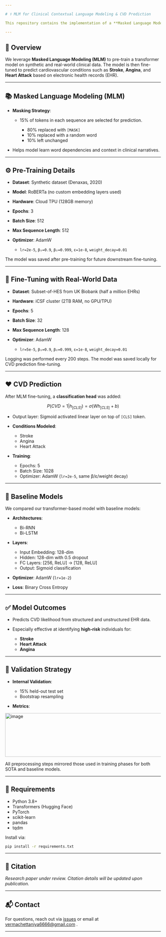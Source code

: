 ```yaml
---

# ⚕️ MLM for Clinical Contextual Language Modeling & CVD Prediction

This repository contains the implementation of a **Masked Language Modeling (MLM)**-based approach for pre-training and fine-tuning a RoBERTa-based model on clinical data, followed by downstream classification tasks for **Cardiovascular Disease (CVD)** prediction.

---
```


## 🧠 Overview

We leverage **Masked Language Modeling (MLM)** to pre-train a transformer model on synthetic and real-world clinical data. The model is then fine-tuned to predict cardiovascular conditions such as **Stroke**, **Angina**, and **Heart Attack** based on electronic health records (EHR).

---

## 📚 Masked Language Modeling (MLM)

* **Masking Strategy**:

  * 15% of tokens in each sequence are selected for prediction.

    * 80% replaced with `[MASK]`
    * 10% replaced with a random word
    * 10% left unchanged
* Helps model learn word dependencies and context in clinical narratives.

---

## ⚙️ Pre-Training Details

* **Dataset**: Synthetic dataset (Denaxas, 2020)
* **Model**: RoBERTa (no custom embedding layers used)
* **Hardware**: Cloud TPU (128GB memory)
* **Epochs**: 3
* **Batch Size**: 512
* **Max Sequence Length**: 512
* **Optimizer**: AdamW

  * `lr=2e-5`, `β₁=0.9`, `β₂=0.999`, `ε=1e-8`, `weight_decay=0.01`

The model was saved after pre-training for future downstream fine-tuning.

---

## 🔁 Fine-Tuning with Real-World Data

* **Dataset**: Subset-of-HES from UK Biobank (half a million EHRs)
* **Hardware**: iCSF cluster (2TB RAM, no GPU/TPU)
* **Epochs**: 5
* **Batch Size**: 32
* **Max Sequence Length**: 128
* **Optimizer**: AdamW

  * `lr=5e-5`, `β₁=0.9`, `β₂=0.999`, `ε=1e-8`, `weight_decay=0.01`

Logging was performed every 200 steps. The model was saved locally for CVD prediction fine-tuning.

---

## ❤️ CVD Prediction

After MLM fine-tuning, a **classification head** was added:

$$
P(CVD = 1 | h_{[CLS]}) = \sigma(Wh_{[CLS]} + b)
$$

* Output layer: Sigmoid activated linear layer on top of `[CLS]` token.
* **Conditions Modeled**:

  * Stroke
  * Angina
  * Heart Attack
* **Training**:

  * Epochs: 5
  * Batch Size: 1028
  * Optimizer: AdamW (`lr=2e-5`, same β/ε/weight decay)

---

## 🧪 Baseline Models

We compared our transformer-based model with baseline models:

* **Architectures**:

  * Bi-RNN
  * Bi-LSTM

* **Layers**:

  * Input Embedding: 128-dim
  * Hidden: 128-dim with 0.5 dropout
  * FC Layers: \[256, ReLU] → \[128, ReLU]
  * Output: Sigmoid classification

* **Optimizer**: AdamW (`lr=1e-2`)

* **Loss**: Binary Cross Entropy

---

## ✅ Model Outcomes

* Predicts CVD likelihood from structured and unstructured EHR data.
* Especially effective at identifying **high-risk** individuals for:

  * **Stroke**
  * **Heart Attack**
  * **Angina**

---

## 🧪 Validation Strategy

* **Internal Validation**:

  * 15% held-out test set
  * Bootstrap resampling
* **Metrics**:
<img width="688" height="141" alt="image" src="https://github.com/user-attachments/assets/eb0f678a-5080-4e5b-9b14-6369ec687636" />

All preprocessing steps mirrored those used in training phases for both SOTA and baseline models.

---

## 🔧 Requirements

* Python 3.8+
* Transformers (Hugging Face)
* PyTorch
* scikit-learn
* pandas
* tqdm

Install via:

```bash
pip install -r requirements.txt
```
---

## 🧾 Citation

*Research paper under review. Citation details will be updated upon publication.*

---

## 📬 Contact

For questions, reach out via [issues](https://github.com/your-repo/issues) or email at vermachettaniya6666@gmail.com .

---
